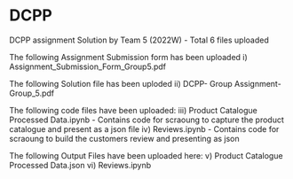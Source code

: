 # DCPP
DCPP assignment Solution by Team 5 (2022W) - Total 6 files uploaded

The following Assignment Submission form has been uploaded
i) Assignment_Submission_Form_Group5.pdf

The following Solution file has been uploded
ii) DCPP- Group Assignment- Group_5.pdf

The following code files have been uploaded:
iii) Product Catalogue Processed Data.ipynb  -  Contains code for scraoung to capture  the product catalogue and present as a json file
iv) Reviews.ipynb  -  Contains code for scraoung to build the customers review and presenting as json

The following Output Files have been uploaded here:
v) Product Catalogue Processed Data.json
vi) Reviews.ipynb
